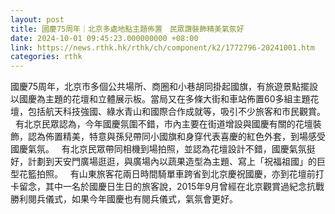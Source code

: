 ```yaml
---
layout: post
title: 國慶75周年｜北京多處地點主題佈置　民眾讚裝飾精美氣氛好
date: 2024-10-01 09:45:23.000000000 +08:00
link: https://news.rthk.hk/rthk/ch/component/k2/1772796-20241001.htm
categories: rthk
---
```


國慶75周年，北京市多個公共場所、商圈和小巷胡同掛起國旗，有旅遊景點擺設以國慶為主題的花壇和立體展示板。當局又在多條大街和車站佈置60多組主題花壇，包括航天科技強國、綠水青山和國際合作成就等，吸引不少旅客和市民觀賞。
 
有北京民眾認為，今年國慶氛圍不錯，市內主要在街道增設與國慶有關的花壇裝飾，認為佈置精美，特意與孫兒帶同小國旗和身穿代表喜慶的紅色外套，到場感受國慶氣氛。
 
有北京民眾帶同相機到場拍照，並認為花壇設計不錯，國慶氣氛挺好，計劃到天安門廣場逛逛，與廣場內以蔬果造型為主題、寫上「祝福祖國」的巨型花籃拍照。
 
有山東旅客花兩日時間騎單車跨省到北京慶祝國慶，亦到花壇前打卡留念，其中一名於國慶日生日的旅客說，2015年9月曾經在北京觀賞過紀念抗戰勝利閱兵儀式，如果今年國慶也有閱兵儀式，氣氛會更好。
